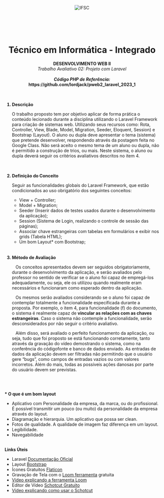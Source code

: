 <header>
<img src="https://www.ifsc.edu.br/image/layout_set_logo?img_id=902745&t=1681733076142" alt="IFSC"> 
</header>
<br>
<div align="center">
<h1>Técnico em Informática - Integrado</h1>
<b> DESENVOLVIMENTO WEB II </b> 
<br>
<i> Trabalho Avaliativo 02: Projeto com Laravel </i>
<br><br>
  <b><i> Código PHP de Referência:</i> https://github.com/lordjack/pweb2_laravel_2023_1 </b>
</div>
<br>
<br>
<ol>
  <b><li>Descrição</li></b>
  <p>O trabalho proposto tem por objetivo aplicar de forma prática o conteúdo lecionado durante a disciplina utilizando o
  Laravel Framework para criação de sistemas web. Utilizando seus recursos como: Rota, Controller, View, Blade, Model,
  Migration, Seeder, Eloquent, Session) e Bootstrap (Layout). O aluno ou dupla deve apresentar o tema (sistema) que
  pretende desenvolver, respondendo através da postagem feita no Google Class. Não será aceito o mesmo tema de um aluno
  ou dupla, não é permitido a construção de trios, ou mais. Neste sistema, o aluno ou dupla deverá seguir os critérios
  avaliativos descritos no item 4.</p>
  <br>
  <br>
  <b><li>Definição do Conceito</li></b>
  <p>Seguir as funcionalidades globais do Laravel Framework, que estão condicionados ao uso obrigatório dos seguintes conceitos:</p>
   <ul> 
    <li>View + Controller;</li>
    <li>Model + Migration;</li>
    <li>Seeder (Inserir dados de testes usados durante o desenvolvimento da aplicação);</li>
    <li>Session (Sistema de Login, realizando o controle de sessão das páginas);</li>
    <li>Associar chave estrangeiras com tabelas em formulários e exibir nos grids (Tabela HTML);</li>
    <li>Um bom Layout* com Bootstrap;</li>
  </ul>
  <br>
  <br>
  <b><li>Método de Avaliação</li></b>
  <p>&nbsp;&nbsp;&nbsp;Os conceitos apresentados devem ser seguidos obrigatoriamente, durante o desenvolvimento da aplicação, e serão
avaliados pelo professor no sentido de verificar se o aluno foi capaz de empregá-los adequadamente, ou seja, ele os utilizou
quando realmente eram necessários e funcionaram como esperado dentro da aplicação.</p>
  <p>&nbsp;&nbsp;&nbsp;Os mesmos serão avaliados considerando se o aluno foi capaz de contemplar totalmente a funcionalidade
especificada durante a proposta. Por exemplo, o item 4, para funcionalidade (f) do documento, o sistema é realmente capaz
de <b>vincular as relações com as chaves estrangeiras</b>. Caso o sistema não contemple a funcionalidade, serão
desconsiderados por não seguir o critério avaliativo.</p>
  <p>&nbsp;&nbsp;&nbsp;Além disso, será avaliado o perfeito funcionamento da aplicação, ou seja, tudo que foi proposto se está
funcionando corretamente, tanto através da gravação do vídeo demostrando o sistema, como na conferência do códigofonte e banco de dados enviado. 
As entradas de dados da aplicação devem ser filtradas não permitindo que o usuário gere
“bugs”, como campos de entradas vazios ou com valores incorretos. Além do mais, todas as possíveis ações danosas por
parte do usuário devem ser previstas.</p>
  <br>
  <br>
</ol>
<b> * O que é um bom layout </b>
<ul>
  <li>Aplicativo com Personalidade da empresa, da marca, ou do profissional. É possível transmitir um pouco (ou muito) da
personalidade da empresa através do layout.</li>
  <li>Diagramação e hierarquia. Um aplicativo que possa ser clean.</li>
  <li>Fotos de qualidade. A qualidade de imagem faz diferença em um layout.</li>
  <li>Legibilidade.</li>
  <li>Navegabilidade</li>
</ul>
<br>
<b> Links Úteis </b>
<ul>
  <li>Laravel <a href="https://laravel.com/docs/9.x">Documentação Oficial</a></li>
  <li>Layout <a href="https://getbootstrap.com.br/">Bootstrap</a></li>
  <li>Ícones Gratuitos <a href="https://www.flaticon.com/">Flaticon</a></li>
  <li>Gravação de Tela com o <a href="https://www.loom.com/">Loom ferramenta</a> gratuita</li>
  <li><a href="https://www.youtube.com/watch?v=hS18sJT-fVI">Vídeo explicando a ferramenta Loom</a></li>
  <li>Editor de Vídeo <a href="https://shotcut.org/">Schotcut Gratuito</a></li>
  <li><a href="https://youtu.be/wAN7vWRuBM8">Vídeo explicando como usar o Schotcut</a></li>
</ul>
  
